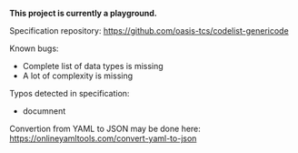 **This project is currently a playground.**

Specification repository: https://github.com/oasis-tcs/codelist-genericode

Known bugs:

* Complete list of data types is missing
* A lot of complexity is missing

Typos detected in specification:

* documnent

Convertion from YAML to JSON may be done here: https://onlineyamltools.com/convert-yaml-to-json